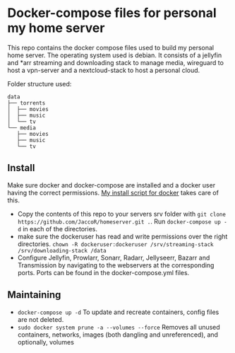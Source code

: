 # Docker-compose files for personal my home server
This repo contains the docker compose files used to build my personal home server. The operating system used is debian. It consists of a jellyfin and *arr streaming and downloading stack to manage media, wireguard to host a vpn-server and a nextcloud-stack to host a personal cloud.

Folder structure used: 
```
data
├── torrents
│  ├── movies
│  ├── music
│  └── tv
└── media
   ├── movies
   ├── music
   └── tv
```

## Install
Make sure docker and docker-compose are installed and a docker user having the correct permissions. [My install script for docker](https://github.com/JaccoR/dockerinstallscript) takes care of this.

- Copy the contents of this repo to your servers srv folder with `git clone https://github.com/JaccoR/homeserver.git .`. Run `docker-compose up -d` in each of the directories. 
-  make sure the dockeruser has read and write permissions over the right directories. `chown -R dockeruser:dockeruser /srv/streaming-stack /srv/downloading-stack /data`
- Configure Jellyfin, Prowlarr, Sonarr, Radarr, Jellyseerr, Bazarr and Transmission by navigating to the webservers at the corresponding ports. Ports can be found in the docker-compose.yml files.

## Maintaining
- `docker-compose up -d` To update and recreate containers, config files are not deleted.
- `sudo docker system prune -a --volumes --force` Removes all unused containers, networks, images (both dangling and unreferenced), and optionally, volumes